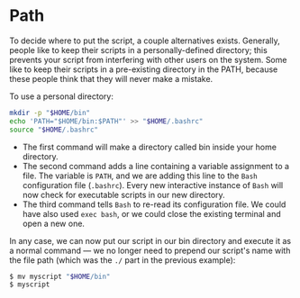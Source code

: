 # Path

To decide where to put the script, a couple alternatives exists. Generally, people like to keep their scripts in a personally-defined directory; this prevents your script from interfering with other users on the system. Some like to keep their scripts in a pre-existing directory in the PATH, because these people think that they will never make a mistake.

To use a personal directory:

```bash
mkdir -p "$HOME/bin"
echo 'PATH="$HOME/bin:$PATH"' >> "$HOME/.bashrc"
source "$HOME/.bashrc"
```

- The first command will make a directory called bin inside your home directory.
- The second command adds a line containing a variable assignment to a file. The variable is `PATH`, and we are adding this line to the `Bash` configuration file (`.bashrc`). Every new interactive instance of `Bash` will now check for executable scripts in our new directory.
- The third command tells `Bash` to re-read its configuration file. We could have also used `exec bash`, or we could close the existing terminal and open a new one.

In any case, we can now put our script in our bin directory and execute it as a normal command — we no longer need to prepend our script's name with the file path (which was the `./` part in the previous example):

```bash
$ mv myscript "$HOME/bin"
$ myscript
```
